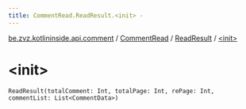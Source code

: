 ```yaml
---
title: CommentRead.ReadResult.<init> - 
---
```


[be.zvz.kotlininside.api.comment](../../index.html) / [CommentRead](../index.html) / [ReadResult](index.html) / [&lt;init&gt;](./-init-.html)

# &lt;init&gt;

`ReadResult(totalComment: Int, totalPage: Int, rePage: Int, commentList: List<CommentData>)`